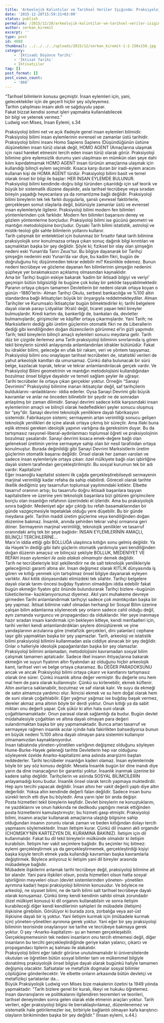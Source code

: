 ```yaml
---
title: 'Arkeolojik Kalıntılar ve Tarihsel Veriler Işığında: Praksiyoloji Bilimi'
date: '2015-12-28T15:59:31+03:00'
status: publish
permalink: /2015/12/28/arkeolojik-kalintilar-ve-tarihsel-veriler-isiginda-praksiyoloji-bilimi
author: serkan_kiremit
excerpt: ''
type: post
id: 4888
thumbnail: ../../../../uploads/2015/12/serkan_kiremit-1-2-150x150.jpg
category:
    - 'İktisadi Düşünce Tarihi'
    - 'İktisat Tarihi'
    - İktisatçılar
tag: []
post_format: []
post_views_count:
    - '860'
---
```

“Tarihsel bilimlerin konusu geçmiştir. İnsan eylemleri için, yani,  
gelecektekiler için de geçerli hiçbir şey söyleyemez.  
Tarihin çalışılması insanı akıllı ve sağduyulu yapar.  
Fakat bizzat kendisi somut işleri yapmakta kullanılabilecek  
bir bilgi ve yetenek vermez.”  
Ludwig von Mises, İnsan Eylemi, s.34

Praksiyoloji bilimi net ve açık ifadeyle genel insan eylemleri bilimidir. Praksiyoloji bilimi insan eylemlerinin evrensel ve zamanlar üstü tarihidir. Praksiyoloji bilimi insanı Homo Sapiens Sapiens (Düşündüğünün üstüne düşünebilen insan türü) olarak değil, HOMO AGENT (Amaçlarına ulaşmak için nasıl hareket etmesini tercih eden insan türü) olarak görür. Praksiyoloji bilimine göre eylemsizlik durumu yani ulaşılması en mümkün olan şeye dahi kılını kıpırdatmamak HOMO AGENT insan türünün amaçlarına ulaşmak için kullandığı bilinçli eylem seçimidir. Kısaca karşı duran bir iradi-eylem aracını kullanan kişi de HOMA AGENT türdür. Praksiyoloji bilimi basit ve temel olarak önsel bir bilgi ile başlar: HER İNSAN EYLEMDE BULUNUR.  
Praksiyoloji bilimi kendinde-doğru bilgi türünden çıkarıldığı için saf teorik ve büyük bir sistematik düzene dayalıdır, asla tarihsel tecrübeye veya sıradan bireyin yaşadığı heyecanlara ya da romantizme bağlı değildir. Praksiyoloji bilimi bireylerin tek tek farklı duygularla, şanslı çevresel faktörlerle, gerçekleşen somut olaylarla değil, bütünüyle zamanlar üstü ve evrensel insan eylemleriyle ilgilenir. Praksiyoloji bilimi modern fen bilimleri yöntemlerinden çok farklıdır. Modern fen bilimleri başarısını deney ve gözlem yöntemlerine borçludur. Praksiyoloji bilimi ise gücünü geometri ve mantığın metodolojisine borçludur. Oysaki Tarih bilimi istatistik, astroloji ve mistik-teoloji gibi sahte bilimlerin yollarını kullanır.  
Tarih çalışmak bir entelektüel için bulunmaz bir fırsattır fakat tarih bilimine praksiyolojik sınır konulmazsa ortaya çıkan sonuç dağınık bilgi kırıntıları ve saçmalıktan başka bir şey değildir. Şöyle ki; fiziksel bir olay olan şimşeğin nedeni eski Yunan’da Tanrı Zeus’tur. Bu bilgiye dayanarak bir Tarihçi şimşeğin nedenini eski Yunan’da var diye, bu kadim fikri, bugün de doğruluğunu hiç düşünmeden tekrar edebilir mi? Kesinlikle edemez. Bunun nedeni tecrübeye ve gözleme dayanan fen bilimlerinin şimşeğin nedenini şüpheye yer bırakmaksızın açıklamış olmasından kaynaklıdır.  
Ama bir Tarihçi bugün eskiye bakarak ‘kadim bir iktisadi bilgiyi ve veriyi’ geçmişin bütün bilgisizliği ile bugüne çok kolay bir şekilde taşıyabilmektedir. Paranın ortaya çıkışını tamamen Devletlerin bir nedeni olarak ortaya koyan o günün -1880’lerin- Alman Tarihçi Okulu, serbest bankacılığa ve %100 altın standardına bağlı iktisatçıları büyük bir önyargıyla reddetmekteydiler. Alman Tarihçiler ve Kurumsalcı İktisatçılar bugün bilmektedirler ki; tarihi belgelere dayalı olarak parayı Lidyalılar (Kralı) değil, ticaret yapan tekil bireyler bulmuşlardır. Kredi kartını da, bankerliği de, bankaları da, devletler bulmamışlardır, girişimciler ve kâşifler ortaya çıkarmışlardır. Yani Tarih; ne Marksistlerin dediği gibi üretim güçlerinin otomatik fikri ne de Liberallerin dediği gibi kendiliğinden doğan düzencilerin görünmez el’in gizli yapımıdır. Tarih; tekil bireylerin bilinçli amaçlı eylemleri sonucu meydana gelir. Tarih düz bir çizgide ilerlemez ama Tarih praksiyoloji biliminin sınırlarında iş gören tekil bireylerin sürekli anlayışında anlamlandırılan idrakler bütünüdür. Fakat bu idrakler bilimi, geleceğe en ufak bir rakam, veri ve yöntem taşıyamaz.  
Praksiyoloji bilimi onu onaylayan tarihsel tecrübeleri de, istatistikî verileri de yahut arkeolojik kanıtları da umursamaz. Çünkü daha bulunacak bir sürü belge, kazılacak toprak, tekrar ve tekrar anlamlandırılacak gerçek vardır. Ve Praksiyoloji Bilimi geometrinin ve mantığın metodolojisini kullandığından bozulmaz önsel bilgiye dayalıdır ve temeli sağlam şeyler ile uğraşır.  
Tarihi tecrübeler ile ortaya çıkan gerçekler yoktur. Örneğin “Sanayi Devrimini” Praksiyoloji bilimine inanan iktisatçılar değil, saf tarihçilerin bulduklarını –anladıklarını- iddia ederler. Oysa Sanayi Devrimi gibi büyük kavramlar ve anlar ne önceden bilinebilir bir şeydir ne de sonradan anlaşılmış bir zaman dilimidir. Sanayi devrimi sadece kıtlık karşısındaki insan eylemlerinin amaçlı ve bilinçli olarak hedefledikleri şeyler sonucu oluşmuş bir “şey”dir. Sanayi devrimi teknolojik yeniliklere dayalı fabrikasyon sistemidir. Fabrikasyon sistemi; sermayenin artan verimliliği sonucu gelişen teknolojik yenilikleri de içine alarak ortaya çıkmış bir süreçtir. Ama illaki buna eşlik etmesi gereken ideolojik yapının varlığına da gereksinim duyar. Bu da tartışmasız rasyonel-liberal-aydınlanmacı toplumsal öğreti ve praksiyolojinin bozulmaz yasalarıdır. Sanayi devrimi kısaca emek-değere bağlı olan geleneksel üretimin yerine sermayeye sahip olan bir nesil tarafından ortaya konulmuştur. Burada değinildiği gibi Sanayi Devrimi Marksistlerin üretim güçlerinin otomatik başarısı değildir. Önsel olarak her zaman varolan ve sadece insan eylemleriyle ortaya çıkan: özel mülkiyete bağlı olan işbirliğine dayalı sistem tarafından gerçekleştirilmiştir. Bu sosyal kurumun tek bir adı vardır: Kapitalizm!  
Eğer insanoğlu kapitalist sistemi ilk çağda gerçekleştirebilseydi sermayenin marjinal verimliliği kadar refaha da sahip olabilirdi. Göreceli olarak tarihte ilkellik dediğimiz şey tasarrufun toplumsal yayılımındaki kıtlıktır. Elbette tasarruf oranının artışı; bu tasarrufu doğru iktisadi başarılara taşıyan kapitalistlere ve üzerine yeni teknolojik başarılara bizi götüren girişimcilere borçlu olan insanlığın refahının üzerindeki el izleridir. Ama bu praksiyolojik sınıra bağlıdır. Medeniyet ağır ağır çıktığı bu refah basamaklarından bir günde vazgeçmesiyle tepetaklak olduğu yere düşebilir. Bu bir günde meydana gelir. Tarihin maddi üretim güçlerine veya kendiliğinden doğan düzenine bakmaz. İnsanlık, anında şehirden tekrar vahşi ormanına geri döner. Sermayenin marjinal verimliliği, teknolojik yenilikler ve tasarruf oranındaki artış tek bir şeye bağlıdır: İNSAN EYLEMLERİNİN AMAÇLI, BİLİNÇLİ TERCİHLERİNE…  
Marx’ın iddia ettiği gibi BOLLUĞA ulaşılınca kıtlığın sonu gelmiş değildir. Ya da Hayek’in dediği gibi ilahi güçlerin otomatik yardımıyla yani kendiliğinden doğan düzenin amaçsız ve bilinçsiz şekliyle BOLLUK, MEDENİYET VE REFAH *insan eylemleri ile asla alakalı olmamıştır* demek değildir.  
Tarih ne tecrübeleriyle bizi şekillendirir ne de salt teknolojik yenilikleriyle geleceğimizi garanti altına alır. İnsan değişmez olarak KITLIK dünyasında iş gören ve kıtlığı yenmek için tartışılmaz önsel bilgiye dayanarak eyleyen varlıktır. Akıl kıtlık dünyasındaki elimizdeki tek silahtır. Tarihçi belgelere dayalı olarak tarım-öncesi buğday fiyatının olmadığını iddia edebilir fakat bugün ekmeğin fiyatını göz önünde bulundurarak Tarihçi bizlere –bugünün tüketicilerine- kazıklanıyorsunuz diyemez. Akıl yani muhakeme devreye girmeden Tarihi anlamlandırmak tarihçiyi sadece *çok mantıkçı*dan başka bir şey yapmaz. İktisat bilimine vakıf olmadan herhangi bir Sosyal Bilim üzerine çalışan bilim adamlarına söylenecek şey onların sadece cahil olduğu değil, aynı zamanda vurguncu ve propagandacı da olduklarıdır. Her şeye inanmaya hazır sıradan insanı kandırmak için bekleyen kitleye, kendi menfaatleri için, tarihi verileri kendi anlamlandırdıkları şeylere dönüştürerek ve yine yandaşlarının arzularına göre (metafizik gerçekleri, dini yalanları) cephane taşır gibi yapmaktan başka bir şey yapmazlar. Tarih, arkeoloji ve istatistik bilimi praksiyoloji bilimini kullanmadan asla ciddiye alınacak bir şey değildir. Onlar o halleriyle ideolojik papağanlardan başka bir şey olamazlar.  
Praksiyoloji bilimini anlamadan, metodolojisini kavramadan sosyal bilim çalışmak tamamen aptalcadır. Sadece ilkel insanın ihtiyaçlarına bakarak ekmeğin ve suyun fiyatının altın fiyatından az olduğunu hiçbir arkeolojik kanıt, tarihsel veri ve belge ortaya çıkaramaz. Bu DEĞER PARADOKSUNU ancak ve ancak Praksiyoloji bilimi ortaya çıkarır ve kanıtlarını tartışmasız olarak öne sürer. Çünkü insanlık altına değer vermiştir. Bu değerle onu hem mal hem de para olarak kullanmıştır. Çünkü su kirlenebilir, ekmek küflenir. Altın asırlarca saklanabilir, bozulmaz ve saf olarak kalır. Ve suyu da ekmeği de satın almamıza yardımcı olur. İkincisi ekmek ve su hem doğal olarak hem de suni olarak çoğaltılabilir. Eğer yağmur yağmaz ise buğday başak vermez, dereler akmaz ama altının böyle bir derdi yoktur. Onun kıtlığı ya da sabit miktarı onu değerli yapar. Çok şükür ki altın hala suni olarak çoğaltılamamaktadır. Onun parasal olarak sağlamlığı da budur. Bugün devlet müdahalesiyle çoğaltılan ve altına dayalı olmayan para değeri sulandırmaktan başka bir şey yapmamaktadır. Bunca artan tasarruf ve sermayeye rağmen insanlık acılar içinde hala fakirlikten bahsediyorsa bunun en büyük nedeni %100 altına dayalı olmayan para sistemini kullanıyor olmamamızdan kaynaklanıyordur.  
İnsan tabiatında yöneten-yönetilen varlığının değişmez olduğunu söyleyen Hume-Burke-Hayek geleneği tarihte Devletlerin hep var olduğunu söyleyerek özelde Anarko-kapitalizmi ama aslında anarşizmi baştan reddederler. Tarihi tecrübeler insanlığın kaderi olamaz. İnsan eylemlerinde böyle bir şey söz konusu değildir. Mesela İnsanlık bugün bir dine inandı diye yarın da dine inanacağının bir garantisi yoktur. İnsanlık inanmak üzerine bir kadere sahip değildir. Tarihçilerin ve aslında SOSYAL BİLİMCİLERİN anlayamadığı konu budur. İnsanlık önsel olarak tercih yapmaya muktedirdir. Hep aynı tercihi yapacak değildir. İnsan altını her vakit değerli yaptı diye altın değerlidir. Yoksa altın kendinde değerli falan değildir. Sadece insan bunu sürekli tercih etti diye bu böyledir. Ama yarın işler bir anda değişir.  
Posta hizmetleri tekil bireylerin keşfidir. Devlet bireylerin ne konuştuklarını, ne yazdıklarını ve onun hakkında ne dedikodu yaptığını merak ettiğinden posta hizmetlerini kamulaştırmıştır; bu hizmeti gasp etmiştir. Praksiyoloji bilimi, insanın araçlar kullanarak amaçlarına ulaştığı bilgisine sahip olduğundan insanın zorunlu olarak zaman ve beden kıtlığından dolayı tercih yapmasını söylemektedir. İnsan iletişim kurar. Çünkü dil insanın akli organıdır (CHOMSKY’NİN KARTEZYEN DİL KURAMINA BAKINIZ). İletişim için dil kullanmalıdır. Fakat bu dil tekil bireylerin mülkünde olmalıdır ki iletişim kurabilsin. İletişim her vakit seçimlere bağlıdır. Bu seçimler hiç bitmez: eylemi gerçekleştirmek ya da gerçekleştirmemek, gerçekleştirdiği kişiyi başka kişiyle tercih etmek yada kullandığı kavramları başka kavramlarla değiştirmek. Böylece anlıyoruz ki iletişim yani dil bireyler arasında mübadeleye bağlıdır.  
Mübadele ilişkilerini anlamak tarihi tecrübeye değil, praksiyoloji bilimine ait bir alandır. Yani para ilişkileri olsun, posta hizmetleri olsun hatta sosyal işbirliğinin meyveleri olsun (devlet sistemlerinden yöneten- yönetilen ayrımına kadar) hepsi praksiyoloji biliminin konusudur. Ve böylece ne arkeoloji, ne siyaset bilimi, ne de tarih bilimi salt tarihsel tecrübeye dayalı olarak konuşamaz. Çünkü birey kendi kendinin sahibi olmak zorundadır (özel mülkiyet konusu) ki dil organını kullanabilsin ve sonra iletişim kurabileceği diğer kendi kendilerinin sahipleri ile mübadele (iletişim) ilişkisine girebilsin. Görülüyor ki burada zora, zorbalığa veya ast-üst ilişkisine dayalı bir iş yoktur. Yani iletişim kurmak için (mübadele kurmak için) yöneten-yönetilen ayrımına gerek yoktur. Yani eğer bir şey praksiyoloji biliminin teorisinde onaylanıyor ise tarihe ve tecrübeye bakmaya gerek yoktur. O şey –Anarko-kapitalizm- şu an hemen gerçekleşebilir. Gerçekleşmemesinin tek nedeni insanların onu tercih etmemesi değil, diğer insanların bu tercihi gerçekleştirdiğinde geriye kalan yalancı, çıkarcı ve propagandacı tiplerin aç kalması ile alakalıdır.  
Praksiyoloji bilimi eğer takdir görürse unutulmamalıdır ki üniversitelerde okutulan ve öğretilen bütün sosyal bilimler tam ve mükemmel bilgiyle donatılmış praksiyolojik önsel bilgiye dayalı olarak bugünkü haliyle tamamen değişmiş olacaktır. Safsatalar ve metafizik dogmalar sosyal bilimler çöplüğüne gönderilecektir. Ve elbette onların arkasında bütün devletçi ve metafizikçi şarlatanlar da…  
Büyük Praksiyolojik Ludwig von Mises bize makalenin özetini ta 1949 yılında yapmaktadır: “Tarih bizlere genel bir kuralı, ilkeyi ve hukuku öğretemez. İnsan davranışlarını ve politikalarını ilgilendiren teoremleri ve teorileri, tarihsel deneyimden sonra gelen olarak elde etmenin araçları yoktur. Tarih verileri, eğer praksiyoloji bilgisi ile berraklaştırılamaz, düzenlenemez ve sistematik hale getirilemezler ise, birbiriyle bağlantılı olmayan kafa karıştırıcı olayların birikiminden başka bir şey değildir.” (İnsan eylemi, s.44.)